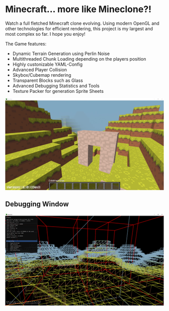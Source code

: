 # Minecraft... more like Mineclone?!
Watch a full fletched Minecraft clone evolving. Using modern OpenGL and other technologies for efficient rendering, this project is my largest and most complex so far. I hope you enjoy!

The Game features:
* Dynamic Terrain Generation using Perlin Noise
* Multithreaded Chunk Loading depending on the players position
* Highly custonizable YAML-Config
* Advanced Player Collision
* Skybox/Cubemap rendering
* Transparent Blocks such as Glass
* Advanced Debugging Statistics and Tools
* Texture Packer for generation Sprite Sheets

![](https://github.com/timmy0811/Minecraft/blob/main/img1.png?raw=true)

## Debugging Window
![](https://github.com/timmy0811/Minecraft/blob/main/img2.png?raw=true)
